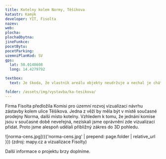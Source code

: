 ```yaml
---
title: Kotelny kolem Normy, Těšíkova
katastr: Kamýk
developer: YIT, Fisolta
nazev:
web:
plocha:
plochaObytna:
jineFunkce:
pocetBytu:
pocetParking:
uzemniPlanKod: SV
gps:
  lat: 50.0148608
  long: 14.4279792

textbox:
  text: Je škoda, že vlastník areálu objekty neudržuje a nechal je chátrat do současného stavu. Jsme pro striktní respektování územního plánu (SV), který zde dává každé funkci včetně bydlení maximálně 60 % plochy. Bez prostor pro podnikání a setkávání obyvatel se naše městská část mění v noclehárnu.

folder: /assets/img/vystavba/ka-tesikova/
---
```


Firma Fisolta předložila Komisi pro územní rozvoj vizualizaci návrhu zástavby kolem ulice Těšíkova. Jedna z věží by měla být v místě současné prodejny Norma, další místo kotelny. Vzhledem k tomu, že jednání komise jsou v současné době neveřejná, nezískali jsme oprávnění zde vizualizaci přidat. Proto jsme alespoň udělali přibližný zákres do 3D pohledu.

![norma-cens.jpg]({{'norma-cens.jpg' | prepend: page.folder | relative_url }})
(zdroj: mapy.cz a vizualizace Fisolty)

Další informace o projektu brzy doplníme.
